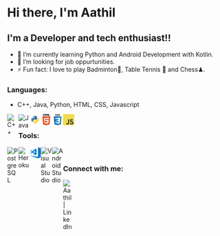 # Hi there, I'm Aathil
## I'm a Developer and tech enthusiast!!

- 🌱 I’m currently learning Python and Android Development with Kotlin.
- 👯 I’m looking for job oppurtunities.
- ⚡ Fun fact: I love to play Badminton🏸, Table Tennis 🏓 and Chess♟.


### Languages: 
  - C++, Java, Python, HTML, CSS, Javascript
<img align="left" alt="C++" width="26px" src="https://github.com/Chief-Aathil/Chief-Aathil/blob/main/res/icons/c%2B%2Blogo.png"/>
<img align="left" alt="Java" width="26px" src="https://cdn.iconscout.com/icon/free/png-512/java-23-225999.png"/>
<img align="left" alt="Python" width="26px" src="https://raw.githubusercontent.com/github/explore/80688e429a7d4ef2fca1e82350fe8e3517d3494d/topics/python/python.png"/>
<img align="left" alt="HTML" width="26px" src="https://raw.githubusercontent.com/github/explore/80688e429a7d4ef2fca1e82350fe8e3517d3494d/topics/html/html.png"/>
<img align="left" alt="CSS" width="26px" src="https://raw.githubusercontent.com/github/explore/80688e429a7d4ef2fca1e82350fe8e3517d3494d/topics/css/css.png"/>
<img align="left" alt="Javascript" width="26px" src="https://raw.githubusercontent.com/github/explore/80688e429a7d4ef2fca1e82350fe8e3517d3494d/topics/javascript/javascript.png"/>


<br/>

### Tools:

<img align="left" alt="PostgreSQL " width="26px" src="https://upload.wikimedia.org/wikipedia/commons/2/29/Postgresql_elephant.svg" />
<img align="left" alt="Heroku" width="26px" src="https://logowiki.net/uploads/logo/h/heroku.svg" />
<img align="left" alt="Visual Studio Code" width="26px" src="https://raw.githubusercontent.com/github/explore/80688e429a7d4ef2fca1e82350fe8e3517d3494d/topics/visual-studio-code/visual-studio-code.png" />
<img align="left" alt="Visual Studio " width="26px" src="https://upload.wikimedia.org/wikipedia/commons/thumb/5/59/Visual_Studio_Icon_2019.svg/768px-Visual_Studio_Icon_2019.svg.png" />
<img align="left" alt="Android Studio " width="26px" src="https://2.bp.blogspot.com/-tzm1twY_ENM/XlCRuI0ZkRI/AAAAAAAAOso/BmNOUANXWxwc5vwslNw3WpjrDlgs9PuwQCLcBGAsYHQ/s1600/pasted%2Bimage%2B0.png" />
<br/>

### Connect with me:
[<img align="left" alt="Aathil | LinkedIn" width="22px" src="https://cdn.jsdelivr.net/npm/simple-icons@v3/icons/linkedin.svg" />][linkedin]
<br/>


[linkedin]:https://www.linkedin.com/in/aathil-aliyar
[Monkeytype]:https://monkeytype.com
